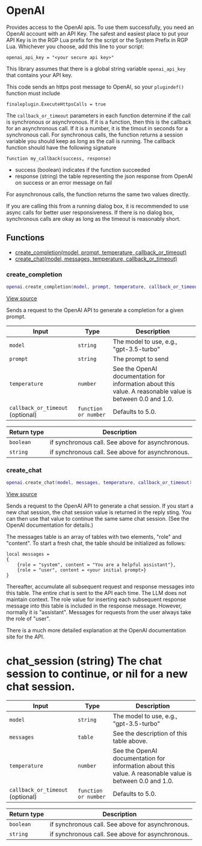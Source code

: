 # OpenAI

Provides access to the OpenAI apis. To use them successfully, you need an
OpenAI account with an API Key. The safest and easiest place to put your API Key is
in the RGP Lua prefix for the script or the System Prefix in RGP Lua. Whichever
you choose, add this line to your script:

```
openai_api_key = "<your secure api key>"
```

This library assumes that there is a global string variable `openai_api_key` that contains
your API key.

This code sends an https post message to OpenAI, so your `plugindef()` function must include

```
finaleplugin.ExecuteHttpsCalls = true
```

The `callback_or_timeout` parameters in each function determine if the call is synchronous or
asynchronous. If it is a function, then this is the callback for an asynchronous call.
If it is a number, it is the timout in seconds for a synchronous call.
For synchronous calls, the function returns a session variable you should keep
as long as the call is running. The callback function should have the following signature

```
function my_callback(success, response)
```

- success (boolean) indicates if the function succeeded
- response (string) the table representing the json response from OpenAI on success or an error message on fail

For asynchronous calls, the function returns the same two values directly.

If you are calling this from a running dialog box, it is recommended to use async
calls for better user responsiveness. If there is no dialog box, synchronous calls are
okay as long as the timeout is reasonably short.

## Functions

- [create_completion(model, prompt, temperature, callback_or_timeout)](#create_completion)
- [create_chat(model, messages, temperature, callback_or_timeout)](#create_chat)

### create_completion

```lua
openai.create_completion(model, prompt, temperature, callback_or_timeout)
```

[View source](https://github.com/finale-lua/lua-scripts/tree/refs/heads/master/src/library/openai.lua#L103)

Sends a request to the OpenAI API to generate a completion for a given prompt.

| Input | Type | Description |
| ----- | ---- | ----------- |
| `model` | `string` | The model to use, e.g., "gpt-3.5-turbo" |
| `prompt` | `string` | The prompt to send |
| `temperature` | `number` | See the OpenAI documentation for information about this value. A reasonable value is between 0.0 and 1.0. |
| `callback_or_timeout` (optional) | `function or number` | Defaults to 5.0. |

| Return type | Description |
| ----------- | ----------- |
| `boolean` | if synchronous call. See above for asynchronous. |
| `string` | if synchronous call. See above for asynchronous. |

### create_chat

```lua
openai.create_chat(model, messages, temperature, callback_or_timeout)
```

[View source](https://github.com/finale-lua/lua-scripts/tree/refs/heads/master/src/library/openai.lua#L148)

Sends a request to the OpenAI API to generate a chat session. If you start a new chat session, the
chat session value is returned in the reply sting. You can then use that value to continue the same
same chat session. (See the OpenAI documentation for details.)

The messages table is an array of tables with two elements, "role" and "content". To start a fresh chat,
the table should be initialized as follows:

```
local messages =
{
    {role = "system", content = "You are a helpful assistant"},
    {role = "user", content = <your initial prompt>}
}
```

Thereafter, accumulate all subsequent request and response messages into this table. The entire chat is
sent to the API each time. The LLM does not maintain context. The role value for inserting each subsequent
response message into this table is included in the response message. However, normally
it is "assistant". Messages for requests from the user always take the role of "user".

There is a much more detailed explanation at the OpenAI documentation site for the API.

# chat_session (string) The chat session to continue, or nil for a new chat session.

| Input | Type | Description |
| ----- | ---- | ----------- |
| `model` | `string` | The model to use, e.g., "gpt-3.5-turbo" |
| `messages` | `table` | See the description of this table above. |
| `temperature` | `number` | See the OpenAI documentation for information about this value. A reasonable value is between 0.0 and 1.0. |
| `callback_or_timeout` (optional) | `function or number` | Defaults to 5.0. |

| Return type | Description |
| ----------- | ----------- |
| `boolean` | if synchronous call. See above for asynchronous. |
| `string` | if synchronous call. See above for asynchronous. |
